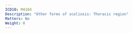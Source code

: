 ```yaml
---
ICD10: M4184
Description: "Other forms of scoliosis: Thoracic region"
Matters: No
Weight: 0
---
```

